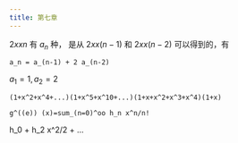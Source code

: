 ```yaml
---
title: 第七章
---
```


$2 xx n$ 有 $a_n$ 种， 是从 $2 xx (n-1)$ 和 $2 xx (n-2)$ 可以得到的，有

```am
a_n = a_(n-1) + 2 a_(n-2)
```

$a_1=1, a_2=2$

```am
(1+x^2+x^4+...)(1+x^5+x^10+...)(1+x+x^2+x^3+x^4)(1+x)
```

```am
g^((e)) (x)=sum_(n=0)^oo h_n x^n/n!
```

h_0 + h_2 x^2/2 + ...



